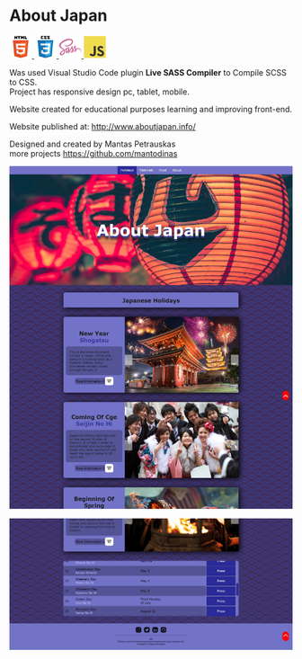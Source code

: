 # About Japan

<p align="left"> 
<a href="https://www.w3.org/html/" target="_blank" rel="noreferrer"> <img src="https://raw.githubusercontent.com/devicons/devicon/master/icons/html5/html5-original-wordmark.svg" alt="html5" width="40" height="40"/> </a> <a href="https://www.w3schools.com/css/" target="_blank" rel="noreferrer"> <img src="https://raw.githubusercontent.com/devicons/devicon/master/icons/css3/css3-original-wordmark.svg" alt="css" width="40" height="40"/> </a> <a href="https://sass-lang.com" target="_blank" rel="noreferrer"> <img src="https://raw.githubusercontent.com/devicons/devicon/master/icons/sass/sass-original.svg" alt="sass" width="40" height="40"/> </a> <a href="https://developer.mozilla.org/en-US/docs/Web/JavaScript" target="_blank" rel="noreferrer"> <img src="https://raw.githubusercontent.com/devicons/devicon/master/icons/javascript/javascript-original.svg" alt="javascript" width="40" height="40"/> </a> 
</p>

Was used Visual Studio Code plugin __Live SASS Compiler__ to Compile SCSS to CSS.
<br>Project has responsive design pc, tablet, mobile.

Website created for educational purposes
learning and improving front-end.

Website published at: http://www.aboutjapan.info/

Designed and created by Mantas Petrauskas 
<br>more projects https://github.com/mantodinas

![screenshot](./img/web-screenshots/screenschot1.jpg)

![screenshot](./img/web-screenshots/screenschot2.jpg)
